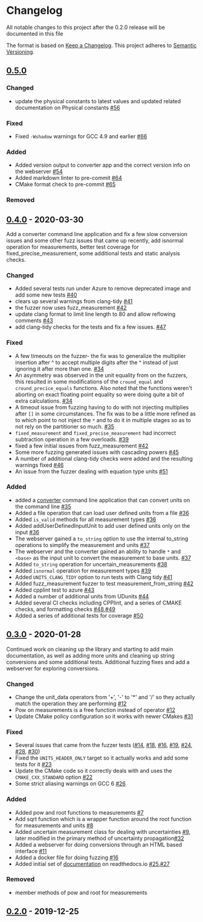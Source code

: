 # Changelog

All notable changes to this project after the 0.2.0 release will be documented in this file

The format is based on [Keep a Changelog](http://keepachangelog.com/en/1.0.0/).
This project adheres to [Semantic Versioning](https://semver.org/spec/v2.0.0.html).

## [0.5.0][] 

### Changed

- update the physical constants to latest values and updated related documentation on Physical constants [#56][]

### Fixed

- Fixed `-Wshadow` warnings for GCC 4.9 and earlier [#66][]

### Added

- Added version output to converter app and the correct version info on the webserver [#54][]
- Added markdown linter to pre-commit [#64][]
- CMake format check to pre-commit [#65][]

### Removed

## [0.4.0][] - 2020-03-30

Add a converter command line application and fix a few slow conversion issues and some other fuzz issues that came up recently, add isnormal operation for measurements, better test coverage for fixed_precise_measurement, some additional tests and static analysis checks.

### Changed

- Added several tests run under Azure to remove deprecated image and add some new tests [#40][]
- clears up several warnings from clang-tidy [#41][]
- the fuzzer now uses fuzz_measurement [#42][]
- update clang format to limit line length to 80 and allow reflowing comments [#43][]
- add clang-tidy checks for the tests and fix a few issues. [#47][]

### Fixed

- A few timeouts on the fuzzer- the fix was to generalize the multiplier insertion after ^ to accept multiple digits after the ^ instead of just ignoring it after more than one. [#34][]
- An asymmetry was observed in the unit equality from on the fuzzers, this resulted in some modifications of the `cround_equal` and `cround_precice_equals` functions. Also noted that the functions weren't aborting on exact floating point equality so were doing quite a bit of extra calculations. [#34][]
- A timeout issue from fuzzing having to do with not injecting multiplies after `[]` in some circumstances. The fix was to be a little more refined as to which point to not inject the `*` and to do it in multiple stages so as to not rely on the partitioner so much. [#35][]
- `fixed_measurement` and `fixed_precise_measurement` had incorrect subtraction operation in a few overloads. [#39][]
- fixed a few initial issues from fuzz_measurement [#42][]
- Some more fuzzing generated issues with cascading powers [#45][]
- A number of additional clang-tidy checks were added and the resulting warnings fixed [#46][]
- An issue from the fuzzer dealing with equation type units [#51][]

### Added

- added a [converter](https://units.readthedocs.io/en/latest/introduction/converter.html) command line application that can convert units on the command line [#35][]
- Added a file operation that can load user defined units from a file [#36][]
- Added `is_valid` methods for all measurement types [#36][]
- Added addUserDefinedInputUnit to add user defined units only on the input [#36][]
- The webserver gained a `to_string` option to use the internal to_string operations to simplify the measurement and units [#37][]
- The webserver and the converter gained an ability to handle `*` and `<base>` as the input unit to convert the measurement to base units. [#37][]
- Added `to_string` operation for uncertain_measurements [#38][]
- Added `isnormal` operation for measurement types [#39][]
- Added `UNITS_CLANG_TIDY` option to run tests with Clang tidy [#41][]
- Added fuzz_measurement fuzzer to test measurement_from_string [#42][]
- Added cpplint test to azure [#43][]
- Added a number of additional units from UDunits [#44][]
- Added several CI checks including CPPlint, and a series of CMAKE checks, and formatting checks [#48][],[#49][]
- Added a series of additional tests for coverage [#50][]

## [0.3.0][] - 2020-01-28

Continued work on cleaning up the library and starting to add main documentation, as well as adding more units and cleaning up string conversions and some additional tests. Additional fuzzing fixes and add a webserver for exploring conversions.

### Changed

- Change the unit_data operators from '+', '-' to '\*' and '/' so they actually match the operation they are performing [#12][]
- Pow on measurements is a free function instead of operator [#12][]
- Update CMake policy configuration so it works with newer CMakes [#31][]

### Fixed

- Several issues that came from the fuzzer tests ([#14][], [#18][], [#16][], [#19][], [#24][], [#28][], [#30][])
- Fixed the `UNITS_HEADER_ONLY` target so it actually works and add some tests for it [#23][]
- Update the CMake code so it correctly deals with and uses the `CMAKE_CXX_STANDARD` option [#22][]
- Some strict aliasing warnings on GCC 6 [#26][]

### Added

- Added pow and root functions to measurements [#7][]
- Add sqrt function which is a wrapper function around the root function for measurements and units [#8][]
- Added uncertain measurement class for dealing with uncertainties [#9][], later modified in the primary method of uncertainty propagation[#32][]
- Added a webserver for doing conversions through an HTML based interface [#11][]
- Added a docker file for doing fuzzing [#16][]
- Added initial set of [documentation](https://units.readthedocs.io/en/latest/) on readthedocs.io [#25][],[#27][]

### Removed

- member methods of pow and root for measurements

## [0.2.0][] - 2019-12-25

[#7]: https://github.com/LLNL/units/pull/7
[#8]: https://github.com/LLNL/units/pull/8
[#9]: https://github.com/LLNL/units/pull/9
[#11]: https://github.com/LLNL/units/pull/11
[#12]: https://github.com/LLNL/units/pull/12
[#14]: https://github.com/LLNL/units/pull/14
[#16]: https://github.com/LLNL/units/pull/16
[#18]: https://github.com/LLNL/units/pull/18
[#19]: https://github.com/LLNL/units/pull/19
[#22]: https://github.com/LLNL/units/pull/22
[#23]: https://github.com/LLNL/units/pull/23
[#24]: https://github.com/LLNL/units/pull/24
[#25]: https://github.com/LLNL/units/pull/25
[#26]: https://github.com/LLNL/units/pull/26
[#27]: https://github.com/LLNL/units/pull/27
[#28]: https://github.com/LLNL/units/pull/28
[#30]: https://github.com/LLNL/units/pull/30
[#31]: https://github.com/LLNL/units/pull/31
[#32]: https://github.com/LLNL/units/pull/32
[#34]: https://github.com/LLNL/units/pull/34
[#35]: https://github.com/LLNL/units/pull/35
[#36]: https://github.com/LLNL/units/pull/36
[#37]: https://github.com/LLNL/units/pull/37
[#38]: https://github.com/LLNL/units/pull/38
[#39]: https://github.com/LLNL/units/pull/39
[#40]: https://github.com/LLNL/units/pull/40
[#41]: https://github.com/LLNL/units/pull/41
[#42]: https://github.com/LLNL/units/pull/42
[#43]: https://github.com/LLNL/units/pull/43
[#44]: https://github.com/LLNL/units/pull/44
[#45]: https://github.com/LLNL/units/pull/45
[#46]: https://github.com/LLNL/units/pull/46
[#47]: https://github.com/LLNL/units/pull/47
[#48]: https://github.com/LLNL/units/pull/48
[#49]: https://github.com/LLNL/units/pull/49
[#50]: https://github.com/LLNL/units/pull/50
[#51]: https://github.com/LLNL/units/pull/51
[#54]: https://github.com/LLNL/units/pull/54
[#56]: https://github.com/LLNL/units/pull/56
[#64]: https://github.com/LLNL/units/pull/64
[#65]: https://github.com/LLNL/units/pull/65
[#66]: https://github.com/LLNL/units/pull/66
[0.5.0]: https://github.com/LLNL/units/releases/tag/v0.5.0
[0.4.0]: https://github.com/LLNL/units/releases/tag/v0.4.0
[0.3.0]: https://github.com/LLNL/units/releases/tag/v0.3.0
[0.2.0]: https://github.com/LLNL/units/releases/tag/v0.2.0
